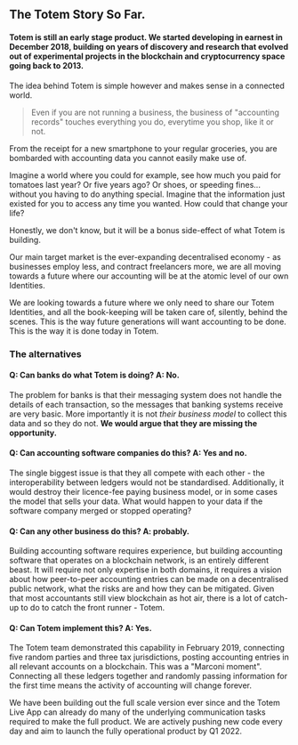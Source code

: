 <h2>The Totem Story So Far.</h2>

<h4>Totem is still an early stage product. We started developing in earnest in December 2018, building on years of discovery and research that evolved out of experimental projects in the blockchain and cryptocurrency space going back to 2013.</h4> 

The idea behind Totem is simple however and makes sense in a connected world. 

> Even if you are not running a business, the business of "accounting records" touches everything you do, everytime you shop, like it or not. 

From the receipt for a new smartphone to your regular groceries, you are bombarded with accounting data you cannot easily make use of. 

Imagine a world where you could for example, see how much you paid for tomatoes last year? Or five years ago? Or shoes, or speeding fines... without you having to do anything special. Imagine that the information just existed for you to access any time you wanted. How could that change your life? 

Honestly, we don't know, but it will be a bonus side-effect of what Totem is building. 

Our main target market is the ever-expanding decentralised economy - as businesses employ less, and contract freelancers more, we are all moving towards a future where our accounting will be at the atomic level of our own Identities.

We are looking towards a future where we only need to share our Totem Identities, and all the book-keeping will be taken care of, silently, behind the scenes. This is the way future generations will want accounting to be done. This is the way it is done today in Totem. 

<h3> The alternatives</h3>

<h4>Q: Can banks do what Totem is doing? A: No.</h4> 

The problem for banks is that their messaging system does not handle the details of each transaction, so the messages that banking systems receive are very basic. More importantly it is not _their business model_ to collect this data and so they do not. **We would argue that they are missing the opportunity.** 

<h4>Q: Can accounting software companies do this? A: Yes and no.</h4> 

The single biggest issue is that they all compete with each other - the interoperability between ledgers would not be standardised. Additionally, it would destroy their licence-fee paying business model, or in some cases the model that sells your data. What would happen to your data if the software company merged or stopped operating?

<h4>Q: Can any other business do this? A: probably.</h4>

Building accounting software requires experience, but building accounting software that operates on a blockchain network, is an entirely different beast. It will require not only expertise in both domains, it requires a vision about how peer-to-peer accounting entries can be made on a decentralised public network, what the risks are and how they can be mitigated. Given that most accountants still view blockchain as hot air, there is a lot of catch-up to do to catch the front runner - Totem. 

<h4>Q: Can Totem implement this? A: Yes.</h4>

The Totem team demonstrated this capability in February 2019, connecting five random parties and three tax jurisdictions, posting accounting entries in all relevant accounts on a blockchain. This was a "Marconi moment". Connecting all these ledgers together and randomly passing information for the first time means the activity of accounting will change forever.

We have been building out the full scale version ever since and the Totem Live App can already do many of the underlying communication tasks required to make the full product. We are actively pushing new code every day and aim to launch the fully operational product by Q1 2022.